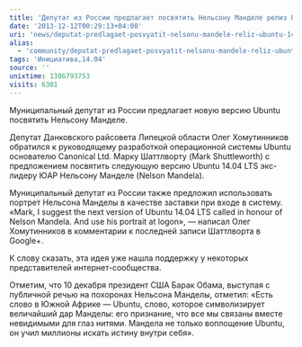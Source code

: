 ```yaml
---
title: 'Депутат из России предлагает посвятить Нельсону Манделе релиз Ubuntu 14.04'
date: '2013-12-12T00:29:13+04:00'
uri: 'news/deputat-predlagaet-posvyatit-nelsonu-mandele-reliz-ubuntu-1404'
alias: 
  - 'community/deputat-predlagaet-posvyatit-nelsonu-mandele-reliz-ubuntu-1404.html'
tags: 'Инициатива,14.04'
source: ''
unixtime: 1386793753
visits: 6301
---
```

Муниципальный депутат из России предлагает новую версию Ubuntu посвятить Нельсону Манделе.

Депутат Данковского райсовета Липецкой области Олег Хомутинников обратился к руководящему разработкой операционной системы Ubuntu основателю Canonical Ltd. Марку Шаттлворту (Mark Shuttleworth) с предложением посвятить следующую версию Ubuntu 14.04 LTS экс-лидеру ЮАР Нельсону Манделе (Nelson Mandela).

Муниципальный депутат из России также предложил использовать портрет Нельсона Манделы в качестве заставки при входе в систему. «Mark, I suggest the next version of Ubuntu 14.04 LTS called in honour of Nelson Mandela. And use his portrait at logon», — написал Олег Хомутинников в комментарии к последней записи Шаттлворта в Google+.

К слову сказать, эта идея уже нашла поддержку у некоторых представителей интернет-сообщества.

Отметим, что 10 декабря президент США Барак Обама, выступая с публичной речью на похоронах Нельсона Манделы, отметил: «Есть слово в Южной Африке — Ubuntu, слово, которое символизирует величайший дар Манделы: его признание, что все мы связаны вместе невидимыми для глаз нитями. Мандела не только воплощение Ubuntu, он учил миллионы искать истину внутри себя».
